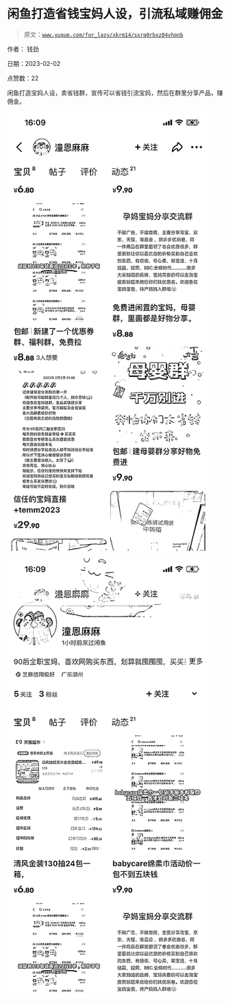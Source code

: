 # 闲鱼打造省钱宝妈人设，引流私域赚佣金

> 原文：[`www.yuque.com/for_lazy/xkrm14/sxrq0rbxz04vhqnb`](https://www.yuque.com/for_lazy/xkrm14/sxrq0rbxz04vhqnb)

作者： 钱劲 

日期：2023-02-02 

点赞数：22 

闲鱼打造宝妈人设，卖省钱群，宣传可以省钱引流宝妈，然后在群里分享产品，赚佣金。 

![](img/5266574f816d5b51f9fd6ac2936b1d10.png)  

![](img/23954a00db12bb17959b137720c44a9b.png)  

